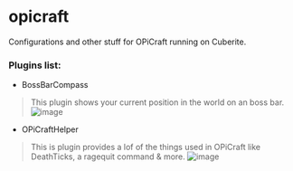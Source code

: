 # opicraft
Configurations and other stuff for OPiCraft running on Cuberite.



### Plugins list:
- BossBarCompass
> This plugin shows your current position in the world on an boss bar.
> ![image](https://user-images.githubusercontent.com/18449778/110787260-cef6d700-8275-11eb-9873-9ac5fd27fa68.png)

- OPiCraftHelper
> This is plugin provides a lof of the things used in OPiCraft like DeathTicks, a ragequit command & more.
![image](https://user-images.githubusercontent.com/18449778/111002281-d4474500-838d-11eb-8aec-4f5d6d16a1d0.png)
